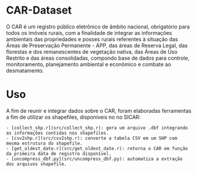 # CAR-Dataset

O CAR é um registro público eletrônico de âmbito nacional, obrigatório para todos os imóveis rurais, com a finalidade de integrar as informações ambientais das propriedades e posses rurais referentes à situação das Áreas de Preservação Permanente - APP, das áreas de Reserva Legal, das florestas e dos remanescentes de vegetação nativa, das Áreas de Uso Restrito e das áreas consolidadas, compondo base de dados para controle, monitoramento, planejamento ambiental e econômico e combate ao desmatamento.

# Uso
A fim de reunir e integrar dados sobre o CAR, foram elaboradas ferramentas a fim de utilizar os shapefiles, disponíveis no no SICAR:

    - [collect_shp.r](src/collect_shp.r): gera um arquivo .dbf integrando as informações contidas nos shapefiles.
    - [csv2shp.r](src/csv2shp.r): converte a tabela CSV em um SHP com mesma estrutura do shapefile.
    - [get_oldest_date.r](src/get_oldest_date.r): retorna o CAR em função da primeira data de registro disponível.
    - [uncompress_dbf.py](src/uncompress_dbf.py): automatiza a extração dos arquivos shapefile.
